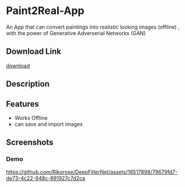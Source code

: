# Paint2Real-App
An App that can convert paintings into realistic looking images (offline) , with the power of Generative Adverserial Networks (GAN)
## Download Link
[download](https://t.me/AB_Apps/8/15)
## Description


## Features
- Works Offline
- can save and import images

## Screenshots

### Demo

https://github.com/Rikorose/DeepFilterNet/assets/16517898/79679fd7-de73-4c22-948c-891927c7d2ca

